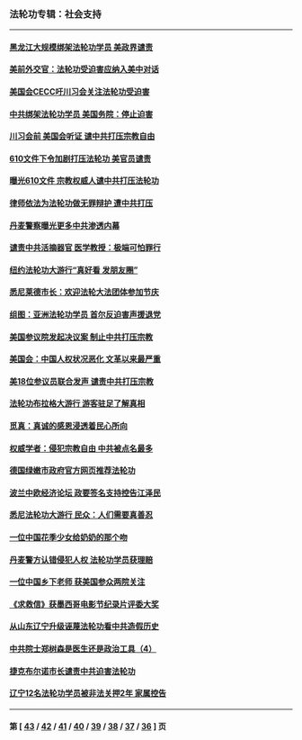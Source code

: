 ### 法轮功专辑：社会支持
---
#### [黑龙江大规模绑架法轮功学员 美政界谴责](../../pages/nf4386/n10885824.md) 
#### [美前外交官：法轮功受迫害应纳入美中对话](../../pages/nf4386/n10884818.md) 
#### [美国会CECC吁川习会关注法轮功受迫害](../../pages/nf4386/n10884257.md) 
#### [中共绑架法轮功学员 美国务院：停止迫害](../../pages/nf4386/n10882266.md) 
#### [川习会前 美国会听证 谴中共打压宗教自由](../../pages/nf4386/n10882078.md) 
#### [610文件下令加剧打压法轮功 美官员谴责](../../pages/nf4386/n10877934.md) 
#### [曝光610文件 宗教权威人谴中共打压法轮功](../../pages/nf4386/n10875809.md) 
#### [律师依法为法轮功做无罪辩护 遭中共打压](../../pages/nf4386/n10846893.md) 
#### [丹麦警察曝光更多中共渗透内幕](../../pages/nf4386/n10821828.md) 
#### [谴责中共活摘器官 医学教授：极端可怕罪行](../../pages/nf4386/n10827431.md) 
#### [纽约法轮功大游行“真好看 发朋友圈”](../../pages/nf4386/n10806304.md) 
#### [悉尼莱德市长：欢迎法轮大法团体参加节庆](../../pages/nf4386/n10798027.md) 
#### [组图：亚洲法轮功学员 首尔反迫害声援退党](../../pages/nf4386/n10781274.md) 
#### [美国参议院发起决议案 制止中共打压宗教](../../pages/nf4386/n10777584.md) 
#### [美国会：中国人权状况恶化 文革以来最严重](../../pages/nf4386/n10775405.md) 
#### [美18位参议员联合发声 谴责中共打压宗教](../../pages/nf4386/n10767290.md) 
#### [法轮功布拉格大游行 游客驻足了解真相](../../pages/nf4386/n10749360.md) 
#### [觅真：真诚的感恩浸透着民心所向](../../pages/nf4386/n10746220.md) 
#### [权威学者：侵犯宗教自由 中共被点名最多](../../pages/nf4386/n10729835.md) 
#### [德国绿嫩市政府官方网页推荐法轮功](../../pages/nf4386/n10713843.md) 
#### [波兰中欧经济论坛 政要签名支持控告江泽民](../../pages/nf4386/n10706291.md) 
#### [悉尼法轮功大游行 民众：人们需要真善忍](../../pages/nf4386/n10697777.md) 
#### [一位中国花季少女给奶奶的那个吻](../../pages/nf4386/n10687820.md) 
#### [丹麦警方认错侵犯人权 法轮功学员获理赔](../../pages/nf4386/n10690044.md) 
#### [一位中国乡下老师 获美国参众两院关注](../../pages/nf4386/n10683927.md) 
#### [《求救信》获墨西哥电影节纪录片评委大奖](../../pages/nf4386/n10679081.md) 
#### [从山东辽宁升级诬蔑法轮功看中共造假历史](../../pages/nf4386/n10668272.md) 
#### [中共院士郑树森是医生还是政治工具（4）](../../pages/nf4386/n10664765.md) 
#### [捷克布尔诺市长谴责中共迫害法轮功](../../pages/nf4386/n10641172.md) 
#### [辽宁12名法轮功学员被非法关押2年 家属控告](../../pages/nf4386/n10633559.md) 

---
#### 第 [ [43](./43.md) / [42](./42.md) / [41](./41.md) / [40](./40.md) / [39](./39.md) / [38](./38.md) / [37](./37.md) / [36](./36.md) ] 页
